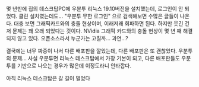  몇 년만에 집의 데스크탑PC에 우분투 리눅스 19.10버전을 설치했는데, 로그인이 안 되었다. 클린 설치였는데도... "우분투 무한 로그인" 으로 검색해보면 수많은 글들이 나온다. 대충 보면 그래픽카드와의 충돌 현상이며, 이래저래 회파하면 된다. 하지만 웃긴 건 저 문제는 꽤 오래 되었다는 것이다. NVidia 그래픽 카드와의 충돌 현상이 몇 년 째 해결되지 않고 있다. 오픈소스라서 누군가는 고칠까... 과연...?

 결국에는 너무 짜증이 나서 다른 배포판을 깔았는데, 다른 배포판은 또 괜찮았다. 우분투의 문제... 사실 우분투면 리눅스 데스크탑에서 가장 기본이 되고, 다른 배포판들도 우분투를 기반으로 나오는 경우가 많은데 이정도라니 안타깝다.

 아직 리눅스 데스크탑은 갈 길이 멀었다
